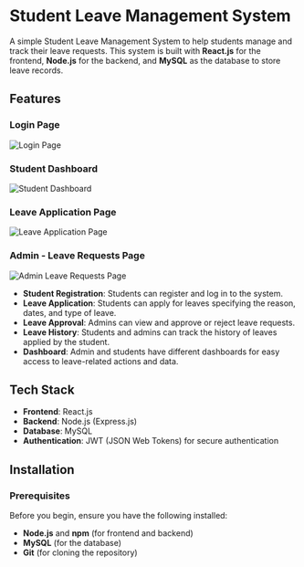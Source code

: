 # **Student Leave Management System**

A simple Student Leave Management System to help students manage and track their leave requests. This system is built with **React.js** for the frontend, **Node.js** for the backend, and **MySQL** as the database to store leave records.

## **Features**

### **Login Page**

![Login Page](https://github.com/user-attachments/assets/8373be21-1a67-4dab-b00d-f9bb503288cd)

### **Student Dashboard**

![Student Dashboard](https://github.com/user-attachments/assets/f0a1ca7c-467a-473c-805f-af0a178e997a)

### **Leave Application Page**

![Leave Application Page](https://github.com/user-attachments/assets/768d66be-9f72-4b4f-97b6-65d828315b06)

### **Admin - Leave Requests Page**

![Admin Leave Requests Page](https://github.com/user-attachments/assets/c4a0248a-3c0a-4f22-bedf-3ec7f7ad6725)

- **Student Registration**: Students can register and log in to the system.
- **Leave Application**: Students can apply for leaves specifying the reason, dates, and type of leave.
- **Leave Approval**: Admins can view and approve or reject leave requests.
- **Leave History**: Students and admins can track the history of leaves applied by the student.
- **Dashboard**: Admin and students have different dashboards for easy access to leave-related actions and data.

## **Tech Stack**

- **Frontend**: React.js
- **Backend**: Node.js (Express.js)
- **Database**: MySQL
- **Authentication**: JWT (JSON Web Tokens) for secure authentication

## **Installation**

### **Prerequisites**  
Before you begin, ensure you have the following installed:

- **Node.js** and **npm** (for frontend and backend)
- **MySQL** (for the database)
- **Git** (for cloning the repository)

